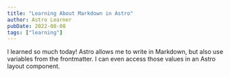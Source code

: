 ```yaml
---
title: "Learning About Markdown in Astro"
author: Astro Learner
pubDate: 2022-08-08
tags: ["learning"]
---
```


I learned so much today! Astro allows me to write in Markdown, but also use variables from the frontmatter. I can even access those values in an Astro layout component.
